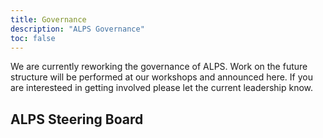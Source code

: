 ```yaml
---
title: Governance
description: "ALPS Governance"
toc: false
---
```


We are currently reworking the governance of ALPS. Work on the future structure will be performed at our workshops and announced here. If you are interesteed in getting involved please let the current leadership know.

## ALPS Steering Board



